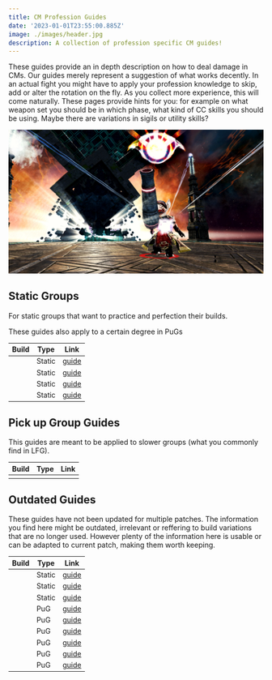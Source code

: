 ```yaml
---
title: CM Profession Guides
date: '2023-01-01T23:55:00.885Z'
image: ./images/header.jpg
description: A collection of profession specific CM guides!
---
```


<Grid>

<GridItem>

These guides provide an in depth description on how to deal damage in CMs. Our guides merely represent a suggestion of what works decently. In an actual fight you might have to apply your profession knowledge to skip, add or alter the rotation on the fly. As you collect more experience, this will come naturally. These pages provide hints for you: for example on what weapon set you should be in which phase, what kind of CC skills you should be using. Maybe there are variations in sigils or utility skills?
</GridItem>
<GridItem>

![Arkk, the CM boss of Shattered Observatory](images/arkk.jpg)

</GridItem>
</Grid>

<Divider />

## Static Groups

For static groups that want to practice and perfection their builds.

<Information>
These guides also apply to a certain degree in PuGs
</Information>

| Build                                                                 | Type   | Link                                                   |
| --------------------------------------------------------------------- | ------ | ------------------------------------------------------ |
| <BuildLink build="Power Renegade" specialization="Renegade"/>         | Static | [guide](/cm-guides/revenant/power-renegade/static)     |
| <BuildLink build="Power Scrapper" specialization="Scrapper"/>         | Static | [guide](/cm-guides/engineer/power-scrapper/static)     |
| <BuildLink build="Power Soulbeast" specialization="Soulbeast"/>       | Static | [guide](/cm-guides/ranger/power-soulbeast/static)      |
| <BuildLink build="Power Dragonhunter" specialization="Dragonhunter"/> | Static | [guide](/cm-guides/guardian/power-dragonhunter/static) |

<Divider />

## Pick up Group Guides

This guides are meant to be applied to slower groups (what you commonly find in LFG).

| Build | Type | Link |
| ----- | ---- | ---- |
|       |      |      |

<Divider />

## Outdated Guides

<Warning>
These guides have not been updated for multiple patches. The information you find here might be outdated, irrelevant or reffering to build variations that are no longer used. However plenty of the information here is usable or can be adapted to current patch, making them worth keeping.
</Warning>

| Build                                                           | Type   | Link                                                 |
| --------------------------------------------------------------- | ------ | ---------------------------------------------------- |
| <BuildLink build="Power Firebrand" specialization="Firebrand"/> | Static | [guide](/cm-guides/guardian/power-firebrand/static)  |
| <BuildLink build="Power Berserker" specialization="Berserker"/> | Static | [guide](/cm-guides/warrior/power-berserker/static)   |
| <BuildLink build="Power Weaver" specialization="Weaver"/>       | Static | [guide](/cm-guides/elementalist/power-weaver/static) |
| <BuildLink build="Power Soulbeast" specialization="Soulbeast"/> | PuG    | [guide](/cm-guides/ranger/power-soulbeast/pug)       |
| <BuildLink build="Power Berserker" specialization="Berserker"/> | PuG    | [guide](/cm-guides/warrior/power-berserker/pug)      |
| <BuildLink build="Power Reaper" specialization="Reaper"/>       | PuG    | [guide](/cm-guides/necromancer/power-reaper/pug)     |
| <BuildLink build="Power Weaver" specialization="Weaver"/>       | PuG    | [guide](/cm-guides/elementalist/power-weaver/pug)    |
| <BuildLink build="Heal Firebrand" specialization="Firebrand"/>  | PuG    | [guide](/cm-guides/guardian/heal-firebrand/pug)      |
| <BuildLink build="Power Renegade" specialization="Renegade"/>   | PuG    | [guide](/cm-guides/revenant/power-renegade/pug)      |
